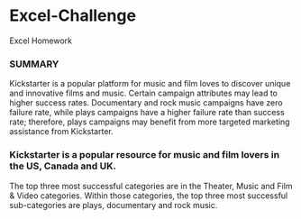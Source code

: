 # Excel-Challenge
Excel Homework
### SUMMARY ###
Kickstarter is a popular platform for music and film loves to discover unique and innovative films and music. Certain campaign attributes may lead to higher success rates. Documentary and rock music campaigns have zero failure rate, while plays campaigns have a higher failure rate than success rate; therefore, plays campaigns may benefit from more targeted marketing assistance from Kickstarter.

### Kickstarter is a popular resource for music and film lovers in the US, Canada and UK. ###
The top three most successful categories are in the Theater, Music and Film & Video categories. Within those categories, the top three most successful sub-categories are plays, documentary and rock music. 

